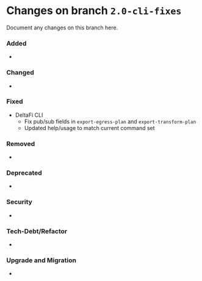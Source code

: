 # Changes on branch `2.0-cli-fixes`
Document any changes on this branch here.
### Added
- 

### Changed
- 

### Fixed
- DeltaFi CLI
  - Fix pub/sub fields in `export-egress-plan` and `export-transform-plan`
  - Updated help/usage to match current command set

### Removed
- 

### Deprecated
- 

### Security
- 

### Tech-Debt/Refactor
- 

### Upgrade and Migration
- 
